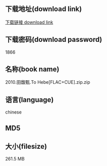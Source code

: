 ## 下载地址(download link)
[下载链接 download link](https://voluble-croquembouche-d321dc.netlify.app/?s=2010.%E7%94%B0%E9%A6%A5%E7%94%84.To+Hebe%5BFLAC%2BCUE%5D.zip)

## 下载密码(download password)
1866

## 名称(book name)
2010.田馥甄.To Hebe[FLAC+CUE].zip.zip

## 语言(language)
chinese

## MD5


## 大小(filesize)
261.5 MB
